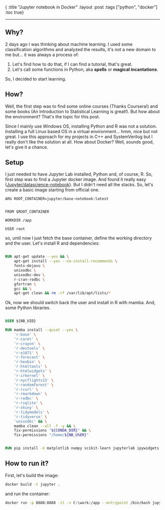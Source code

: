 {
  :title "Jupyter notebook in Docker"
  :layout :post
  :tags ["python", "docker"]
  :toc true}
 
 ---

## Why?

2 days ago I was thinking about machine learning. I used some classification algorithms and analyzed the results, it's not a new domain to me but... it was always a process of:

1. Let's find how to do that, if I can find a tutorial, that's great.
2. Let's call some functions in Python, aka **spells** or **magical incantations**.

So, I decided to start learning.

## How?

Well, the first step was to find some online courses (Thanks Coursera!) and some books (An Introduction to Statistical Learning is great!). But how about the environment? That's the topic for this post.

Since I mainly use Windows OS, installing Python and R was not a solution. Installing a full Linux based OS in a virtual environment... hmm, nice but not great. I use this approach for my projects in C++ and SystemVerilog but I really don't like the solution at all. How about Docker? Well, sounds good, let's give it a chance.

## Setup

I just needed to have Jupyter Lab installed, Python and, of course, R. So, first step was to find a Jupyter docker image. And found it really easy ([Jupyter/datascience-notebook](https://hub.docker.com/r/jupyter/datascience-notebook)). But I didn't need all the stacks. So, let's create a basic image starting from official one.

```docker
ARG ROOT_CONTAINER=jupyter/base-notebook:latest


FROM $ROOT_CONTAINER

WORKDIR /app

USER root

```
so, until now I just fetch the base container, define the working directory and the user. Let's install R and dependencies:

```dockerfile

RUN apt-get update --yes && \
    apt-get install --yes --no-install-recommends \
    fonts-dejavu \
    unixodbc \
    unixodbc-dev \
    r-cran-rodbc \
    gfortran \
    gcc && \
    apt-get clean && rm -rf /var/lib/apt/lists/*
```

Ok, now we should switch back the user and install in R with mamba. And, some Python libraries.

```dockerfile

USER ${NB_UID}

RUN mamba install --quiet --yes \
    'r-base' \
    'r-caret' \
    'r-crayon' \
    'r-devtools' \
    'r-e1071' \
    'r-forecast' \
    'r-hexbin' \
    'r-htmltools' \
    'r-htmlwidgets' \
    'r-irkernel' \
    'r-nycflights13' \
    'r-randomforest' \
    'r-rcurl' \
    'r-rmarkdown' \
    'r-rodbc' \
    'r-rsqlite' \
    'r-shiny' \
    'r-tidymodels' \
    'r-tidyverse' \
    'unixodbc' && \
    mamba clean --all -f -y && \
    fix-permissions "${CONDA_DIR}" && \
    fix-permissions "/home/${NB_USER}"


RUN pip install -U matplotlib numpy scikit-learn jupyterlab ipywidgets ipympl
```

## How to run it?

First, let's build the image:

```sh
docker build -t jupyter .
```

and run the container:

```sh
docker run -p 8888:8888 -it -v C:\work:/app --entrypoint /bin/bash jupyter
```